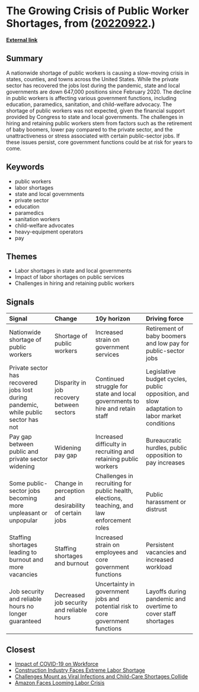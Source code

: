 # __The Growing Crisis of Public Worker Shortages__, from ([20220922](https://kghosh.substack.com/p/20220922).)

__[External link](https://www.washingtonpost.com/opinions/2022/09/12/worker-shortage-public-sector-crisis/)__



## Summary

A nationwide shortage of public workers is causing a slow-moving crisis in states, counties, and towns across the United States. While the private sector has recovered the jobs lost during the pandemic, state and local governments are down 647,000 positions since February 2020. The decline in public workers is affecting various government functions, including education, paramedics, sanitation, and child-welfare advocacy. The shortage of public workers was not expected, given the financial support provided by Congress to state and local governments. The challenges in hiring and retaining public workers stem from factors such as the retirement of baby boomers, lower pay compared to the private sector, and the unattractiveness or stress associated with certain public-sector jobs. If these issues persist, core government functions could be at risk for years to come.

## Keywords

* public workers
* labor shortages
* state and local governments
* private sector
* education
* paramedics
* sanitation workers
* child-welfare advocates
* heavy-equipment operators
* pay

## Themes

* Labor shortages in state and local governments
* Impact of labor shortages on public services
* Challenges in hiring and retaining public workers

## Signals

| Signal                                                                              | Change                                                | 10y horizon                                                                                | Driving force                                                                                |
|:------------------------------------------------------------------------------------|:------------------------------------------------------|:-------------------------------------------------------------------------------------------|:---------------------------------------------------------------------------------------------|
| Nationwide shortage of public workers                                               | Shortage of public workers                            | Increased strain on government services                                                    | Retirement of baby boomers and low pay for public-sector jobs                                |
| Private sector has recovered jobs lost during pandemic, while public sector has not | Disparity in job recovery between sectors             | Continued struggle for state and local governments to hire and retain staff                | Legislative budget cycles, public opposition, and slow adaptation to labor market conditions |
| Pay gap between public and private sector widening                                  | Widening pay gap                                      | Increased difficulty in recruiting and retaining public workers                            | Bureaucratic hurdles, public opposition to pay increases                                     |
| Some public-sector jobs becoming more unpleasant or unpopular                       | Change in perception and desirability of certain jobs | Challenges in recruiting for public health, elections, teaching, and law enforcement roles | Public harassment or distrust                                                                |
| Staffing shortages leading to burnout and more vacancies                            | Staffing shortages and burnout                        | Increased strain on employees and core government functions                                | Persistent vacancies and increased workload                                                  |
| Job security and reliable hours no longer guaranteed                                | Decreased job security and reliable hours             | Uncertainty in government jobs and potential risk to core government functions             | Layoffs during pandemic and overtime to cover staff shortages                                |

## Closest

* [Impact of COVID-19 on Workforce](e84dc9448d44d2624c060fc15bf5c096)
* [Construction Industry Faces Extreme Labor Shortage](9439e069670182ab70d681f007704c33)
* [Challenges Mount as Viral Infections and Child-Care Shortages Collide](680e58ea9fd94182e5f26d3b3c8abda9)
* [Amazon Faces Looming Labor Crisis](c6976594b0abef17450d34b444880a13)